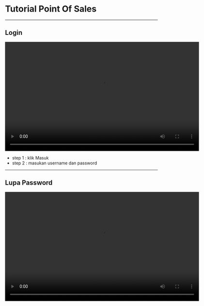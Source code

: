 # Tutorial Point Of Sales

---

## Login 
<video width="640" height="360" controls>
  <source src="https://pos.bland.id/uploads/product/1.mp4" type="video/mp4">
  Browser Anda tidak mendukung pemutaran video.
</video>

- step 1 : klik Masuk
- step 2 : masukan username dan password

---

## Lupa Password
<video width="640" height="360" controls>
  <source src="https://pos.bland.id/uploads/product/2.mp4" type="video/mp4">
  Browser Anda tidak mendukung pemutaran video.
</video>

